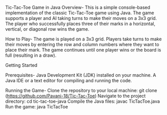 Tic-Tac-Toe Game in Java
Overview-
This is a simple console-based implementation of the classic Tic-Tac-Toe game using Java. The game supports a player and AI taking turns to make their moves on a 3x3 grid. The player who successfully places three of their marks in a horizontal, vertical, or diagonal row wins the game.

How to Play-
The game is played on a 3x3 grid.
Players take turns to make their moves by entering the row and column numbers where they want to place their mark.
The game continues until one player wins or the board is full (resulting in a draw).

Getting Started

Prerequisites-
Java Development Kit (JDK) installed on your machine.
A Java IDE or a text editor for compiling and running the code.

Running the Game-
Clone the repository to your local machine:
   git clone (https://github.com/Pavani-18/Tic-Tac-Toe)
Navigate to the project directory:
   cd tic-tac-toe-java
Compile the Java files:
   javac TicTacToe.java
Run the game:
   java TicTacToe
